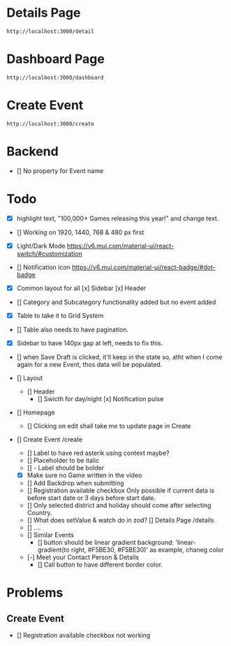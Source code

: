 # Details Page
`http://localhost:3000/detail`

# Dashboard Page
`http://localhost:3000/dashboard`

# Create Event
`http://localhost:3000/create`

# Backend
- [] No property for Event name

# Todo
- [x] highlight text, "100,000+ Games releasing this year!" and change text.
- [] Working on 1920, 1440, 768 & 480 px first
- [x] Light/Dark Mode https://v6.mui.com/material-ui/react-switch/#customization
- [] Notification icon https://v6.mui.com/material-ui/react-badge/#dot-badge
- [x] Common layout for all
    [x] Sidebar
    [x] Header
- [] Category and Subcategory functionality added but no event added
- [x] Table to take it to Grid System
- [] Table also needs to have pagination.
- [x] Sidebar to have 140px gap at left, needs to fix this.
- [] when Save Draft is clicked, it'll keep in the state so, atht when I come again for a new Event, thos data will be populated.

- [] Layout
    - [] Header
        - [] Swicth for day/night
        [x] Notification pulse
- [] Homepage
    - [] Clicking on edit shall take me to update page in Create

- [] Create Event /create
    - [] Label to have red asterik using context maybe?
    - [] Placeholder to be italic
    - [] - Label should be bolder
    - [x] Make sure no Game written in the video
    - [] Add Backdrop when submitting 
    - [] Registration available checkbox Only possible if current data is before start date or 3 days before start date.
    - [] Only selected district and holiday should come after selecting Country.
    - [] What does setValue & watch do in zod?
[] Details Page /details
    - [] ....
    - [] Similar Events
        - [] button should be linear gradient  background: 'linear-gradient(to right, #F5BE30, #F5BE30)' as example, chaneg color
    - [-] Meet your Contact Person & Details
        - [] Call button to have different border color.

# Problems 

## Create Event
- [] Registration available checkbox not working
